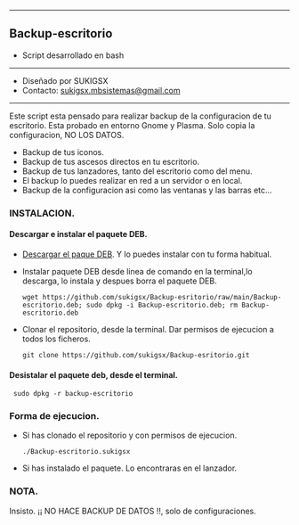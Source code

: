 ---------
## Backup-escritorio
* Script desarrollado en bash
*********************************************
* Diseñado por SUKIGSX
* Contacto: sukigsx.mbsistemas@gmail.com
*********************************************

Este script esta pensado para realizar backup de la configuracion de tu escritorio.
Esta probado en entorno Gnome y Plasma.
Solo copia la configuracion, NO LOS DATOS.

- Backup de tus iconos.
- Backup de tus ascesos directos en tu escritorio.
- Backup de tus lanzadores, tanto del escritorio como del menu.
- El backup lo puedes realizar en red a un servidor o en local.
- Backup de la configuracion asi como las ventanas y las barras etc...
 
### INSTALACION.

#### Descargar e instalar el paquete DEB.
- [Descargar el paque DEB](https://github.com/sukigsx/Backup-esritorio/raw/main/Backup-escritorio.deb). Y lo puedes instalar con tu forma habitual.

- Instalar paquete DEB desde linea de comando en la terminal,lo descarga, lo instala y despues borra el paquete DEB.

      wget https://github.com/sukigsx/Backup-esritorio/raw/main/Backup-escritorio.deb; sudo dpkg -i Backup-escritorio.deb; rm Backup-escritorio.deb
      
 - Clonar el repositorio, desde la terminal. Dar permisos de ejecucion a todos los ficheros.
 
       git clone https://github.com/sukigsx/Backup-esritorio.git
     
#### Desistalar el paquete deb, desde el terminal.
     sudo dpkg -r backup-escritorio

### Forma de ejecucion.
- Si has clonado el repositorio y con permisos de ejecucion.

      ./Backup-escritorio.sukigsx
- Si has instalado el paquete. Lo encontraras en el lanzador.
     
 
### NOTA.
Insisto. ¡¡ NO HACE BACKUP DE DATOS !!, solo de configuraciones.
